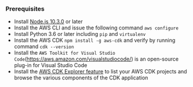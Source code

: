 ### Prerequisites
- Install [Node.js 10.3.0](https://nodejs.org/en/download/) or later
- Install the AWS CLI and issue the following command `aws configure`
- Install Python 3.6 or later including `pip` and `virtualenv`
- Install the AWS CDK `npm install -g aws-cdk` and verify by running command `cdk --version`
- Install the `AWS Toolkit for Visual Studio Code`(https://aws.amazon.com/visualstudiocode/) is an open-source plug-in for Visual Studio Code
- Install the [AWS CDK Explorer feature](https://docs.aws.amazon.com/toolkit-for-vscode/latest/userguide/setup-toolkit.html) to list your AWS CDK projects and browse the various components of the CDK application
